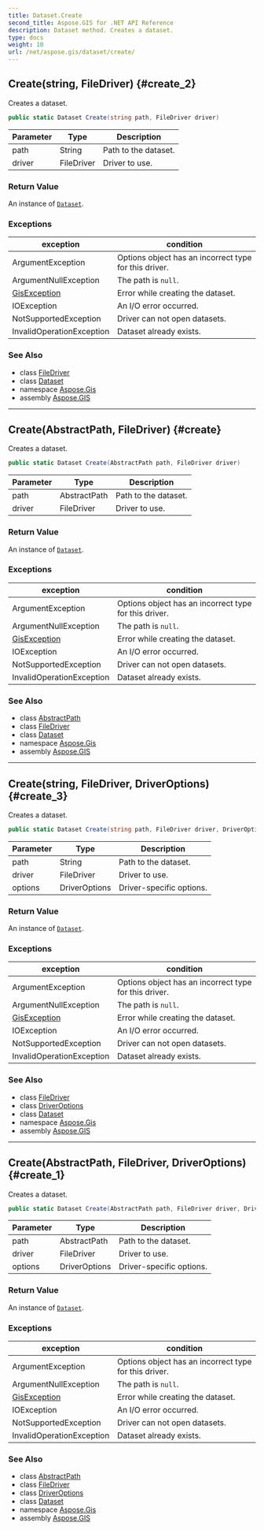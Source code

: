 ```yaml
---
title: Dataset.Create
second_title: Aspose.GIS for .NET API Reference
description: Dataset method. Creates a dataset.
type: docs
weight: 10
url: /net/aspose.gis/dataset/create/
---
```

## Create(string, FileDriver) {#create_2}

Creates a dataset.

```csharp
public static Dataset Create(string path, FileDriver driver)
```

| Parameter | Type | Description |
| --- | --- | --- |
| path | String | Path to the dataset. |
| driver | FileDriver | Driver to use. |

### Return Value

An instance of [`Dataset`](../).

### Exceptions

| exception | condition |
| --- | --- |
| ArgumentException | Options object has an incorrect type for this driver. |
| ArgumentNullException | The path is `null`. |
| [GisException](../../gisexception/) | Error while creating the dataset. |
| IOException | An I/O error occurred. |
| NotSupportedException | Driver can not open datasets. |
| InvalidOperationException | Dataset already exists. |

### See Also

* class [FileDriver](../../filedriver/)
* class [Dataset](../)
* namespace [Aspose.Gis](../../dataset/)
* assembly [Aspose.GIS](../../../)

---

## Create(AbstractPath, FileDriver) {#create}

Creates a dataset.

```csharp
public static Dataset Create(AbstractPath path, FileDriver driver)
```

| Parameter | Type | Description |
| --- | --- | --- |
| path | AbstractPath | Path to the dataset. |
| driver | FileDriver | Driver to use. |

### Return Value

An instance of [`Dataset`](../).

### Exceptions

| exception | condition |
| --- | --- |
| ArgumentException | Options object has an incorrect type for this driver. |
| ArgumentNullException | The path is `null`. |
| [GisException](../../gisexception/) | Error while creating the dataset. |
| IOException | An I/O error occurred. |
| NotSupportedException | Driver can not open datasets. |
| InvalidOperationException | Dataset already exists. |

### See Also

* class [AbstractPath](../../abstractpath/)
* class [FileDriver](../../filedriver/)
* class [Dataset](../)
* namespace [Aspose.Gis](../../dataset/)
* assembly [Aspose.GIS](../../../)

---

## Create(string, FileDriver, DriverOptions) {#create_3}

Creates a dataset.

```csharp
public static Dataset Create(string path, FileDriver driver, DriverOptions options)
```

| Parameter | Type | Description |
| --- | --- | --- |
| path | String | Path to the dataset. |
| driver | FileDriver | Driver to use. |
| options | DriverOptions | Driver-specific options. |

### Return Value

An instance of [`Dataset`](../).

### Exceptions

| exception | condition |
| --- | --- |
| ArgumentException | Options object has an incorrect type for this driver. |
| ArgumentNullException | The path is `null`. |
| [GisException](../../gisexception/) | Error while creating the dataset. |
| IOException | An I/O error occurred. |
| NotSupportedException | Driver can not open datasets. |
| InvalidOperationException | Dataset already exists. |

### See Also

* class [FileDriver](../../filedriver/)
* class [DriverOptions](../../driveroptions/)
* class [Dataset](../)
* namespace [Aspose.Gis](../../dataset/)
* assembly [Aspose.GIS](../../../)

---

## Create(AbstractPath, FileDriver, DriverOptions) {#create_1}

Creates a dataset.

```csharp
public static Dataset Create(AbstractPath path, FileDriver driver, DriverOptions options)
```

| Parameter | Type | Description |
| --- | --- | --- |
| path | AbstractPath | Path to the dataset. |
| driver | FileDriver | Driver to use. |
| options | DriverOptions | Driver-specific options. |

### Return Value

An instance of [`Dataset`](../).

### Exceptions

| exception | condition |
| --- | --- |
| ArgumentException | Options object has an incorrect type for this driver. |
| ArgumentNullException | The path is `null`. |
| [GisException](../../gisexception/) | Error while creating the dataset. |
| IOException | An I/O error occurred. |
| NotSupportedException | Driver can not open datasets. |
| InvalidOperationException | Dataset already exists. |

### See Also

* class [AbstractPath](../../abstractpath/)
* class [FileDriver](../../filedriver/)
* class [DriverOptions](../../driveroptions/)
* class [Dataset](../)
* namespace [Aspose.Gis](../../dataset/)
* assembly [Aspose.GIS](../../../)


